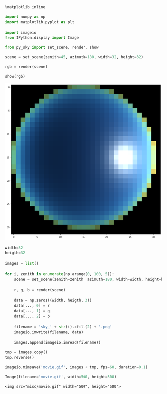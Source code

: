 ```python
%matplotlib inline
```


```python
import numpy as np
import matplotlib.pyplot as plt

import imageio
from IPython.display import Image
```


```python
from py_sky import set_scene, render, show
```


```python
scene = set_scene(zenith=45, azimuth=180, width=32, height=32)
```


```python
rgb = render(scene)
```


```python
show(rgb)
```




![png](misc/output_5_1.png)



```python
width=32
heigth=32

images = list()

for i, zenith in enumerate(np.arange(0, 100, 5)):
    scene = set_scene(zenith=zenith, azimuth=180, width=width, height=heigth)
    
    r, g, b = render(scene)
    
    data = np.zeros((width, heigth, 3))
    data[..., 0] = r
    data[..., 1] = g
    data[..., 2] = b
    
    filename = 'sky_' + str(i).zfill(2) + '.png'
    imageio.imwrite(filename, data)
    
    images.append(imageio.imread(filename))
```



```python
tmp = images.copy()
tmp.reverse()
```


```python
imageio.mimsave('movie.gif', images + tmp, fps=60, duration=0.1)
```


```python
Image(filename='movie.gif', width=500, height=500)
```




    <img src="misc/movie.gif" width="500", height="500">





```python

```
